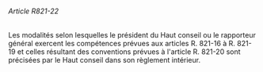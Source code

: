 ###### Article R821-22

Les modalités selon lesquelles le président du Haut conseil ou le rapporteur général exercent les compétences prévues aux articles R. 821-16 à R. 821-19 et celles résultant des conventions prévues à l'article R. 821-20 sont précisées par le Haut conseil dans son règlement intérieur.

